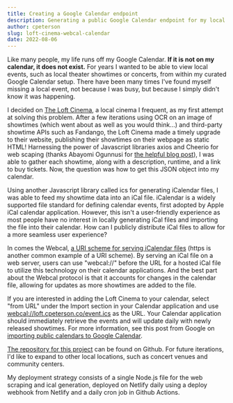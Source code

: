 ```yaml
---
title: Creating a Google Calendar endpoint
description: Generating a public Google Calendar endpoint for my local movie theater!
author: cpeterson
slug: loft-cinema-webcal-calendar
date: 2022-08-06
---
```


Like many people, my life runs off my Google Calendar. **If it is not on my calendar, it does not exist.** For years I wanted to be able to view local events, such as local theater showtimes or concerts, from within my curated Google Calendar setup. There have been many times I've found myself missing a local event, not because I was busy, but because I simply didn't know it was happening.

I decided on [The Loft Cinema](loftcinema.org), a local cinema I frequent, as my first attempt at solving this problem. After a few iterations using OCR on an image of showtimes (which went about as well as you would think...) and third-party showtime APIs such as Fandango, the Loft Cinema made a timely upgrade to their website, publishing their showtimes on their webpage as static HTML! Harnessing the power of Javascript libraries axios and Cheerio for web scaping (thanks Abayomi Ogunnusi for [the helpful blog post](https://dev.to/drsimplegraffiti/i-scraped-dev-to-using-axios-and-cheerio-26ko)), I was able to gather each showtime, along with a description, runtime, and a link to buy tickets. Now, the question was how to get this JSON object into my calendar.

Using another Javascript library called ics for generating iCalendar files, I was able to feed my showtime data into an iCal file. iCalendar is a widely supported file standard for defining calendar events, first adopted by Apple iCal calendar application. However, this isn't a user-friendly experience as most people have no interest in locally generating iCal files and importing the file into their calendar. How can I publicly distribute iCal files to allow for a more seamless user experience?

In comes the Webcal, [a URI scheme for serving iCalendar files](https://en.wikipedia.org/wiki/Webcal) (https is another common example of a URI scheme). By serving an iCal file on a web server, users can use "webcal://" before the URL for a hosted iCal file to utilize this technology on their calendar applications. And the best part about the Webcal protocol is that it accounts for changes in the calendar file, allowing for updates as more showtimes are added to the file.

If you are interested in adding the Loft Cinema to your calendar, select "from URL" under the Import section in your Calendar application and use [webcal://loft.cpeterson.co/event.ics](webcal://loft.cpeterson.co/event.ics) as the URL. Your Calendar application should immediately retrieve the events and will update daily with newly released showtimes. For more information, see this post from Google on [importing public calendars to Google Calendar](https://support.google.com/calendar/answer/37100).

[The repository for this project](https://github.com/cpetersonco/ical-generator) can be found on Github. For future iterations, I'd like to expand to other local locations, such as concert venues and community centers.

My deployment strategy consists of a single Node.js file for the web scraping and ical generation, deployed on Netlify daily using a deploy webhook from Netlify and a daily cron job in Github Actions.
